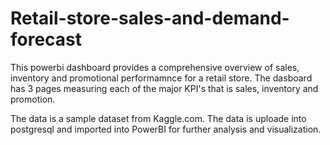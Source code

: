 # Retail-store-sales-and-demand-forecast

This powerbi dashboard provides a comprehensive overview of sales, inventory and promotional performamnce for a retail store.
The dasboard  has 3 pages measuring each of the major KPI's that is sales, inventory and promotion. 

The data is a sample dataset from Kaggle.com. The data is uploade into postgresql and imported into PowerBI for further analysis and visualization. 




